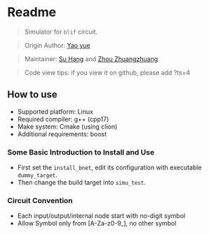# Readme

> Simulator for `blif` circuit.

> Origin Author: [Yao yue](https://github.com/tripack45)

> Maintainer: [Su Hang](https://github.com/tonyfloatersu) and [Zhou Zhuangzhuang](https://github.com/zzhou612)

> Code view tips: if you view it on github, please add ?ts=4

## How to use

- Supported platform: Linux
- Required compiler: g++ (cpp17)
- Make system: Cmake (using clion)
- Additional requirements: boost

### Some Basic Introduction to Install and Use

- First set the `install_bnet`, edit its configuration with executable `dummy_target`.
- Then change the build target into `simu_test`.

### Circuit Convention

- Each input/output/internal node start with no-digit symbol
- Allow Symbol only from [A-Za-z0-9_], no other symbol
